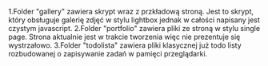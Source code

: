 1.Folder "gallery" zawiera skrypt wraz z przkładową stroną. Jest to skrypt, który obsługuje galerię zdjęć w stylu lightbox jednak w całości napisany jest czystym javascript.
2.Folder "portfolio" zawiera pliki ze stroną w stylu single page. Strona aktualnie jest w trakcie tworzenia więc nie prezentuje się wystrzałowo.
3.Folder "todolista" zawiera pliki klasycznej już todo listy rozbudowanej o zapisywanie zadań w pamięci przeglądarki.

